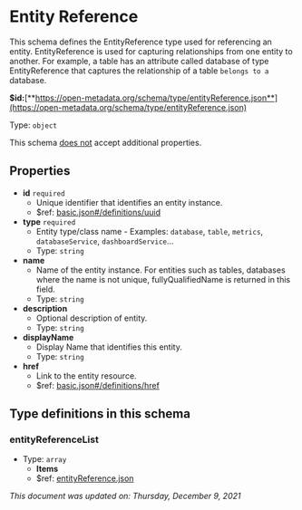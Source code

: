 # Entity Reference

This schema defines the EntityReference type used for referencing an entity. EntityReference is used for capturing relationships from one entity to another. For example, a table has an attribute called database of type EntityReference that captures the relationship of a table `belongs to a` database.

**$id:**[**https://open-metadata.org/schema/type/entityReference.json**](https://open-metadata.org/schema/type/entityReference.json)

Type: `object`

This schema <u>does not</u> accept additional properties.

## Properties
- **id** `required`
  - Unique identifier that identifies an entity instance.
  - $ref: [basic.json#/definitions/uuid](basic.md#uuid)
- **type** `required`
  - Entity type/class name - Examples: `database`, `table`, `metrics`, `databaseService`, `dashboardService`...
  - Type: `string`
- **name**
  - Name of the entity instance. For entities such as tables, databases where the name is not unique, fullyQualifiedName is returned in this field.
  - Type: `string`
- **description**
  - Optional description of entity.
  - Type: `string`
- **displayName**
  - Display Name that identifies this entity.
  - Type: `string`
- **href**
  - Link to the entity resource.
  - $ref: [basic.json#/definitions/href](basic.md#href)


## Type definitions in this schema

### entityReferenceList

- Type: `array`
  - **Items**
  - $ref: [entityReference.json](entityreference.md)

_This document was updated on: Thursday, December 9, 2021_